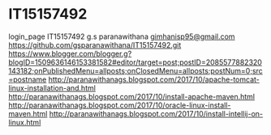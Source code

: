 # IT15157492
login_page
<AssignmentSubmission>
	<RegistrationNumber>IT15157492</RegistrationNumber>
	<Name>g.s paranawithana</Name>
	<Email>gimhanisp95@gmail.com</Email>
	<GitHubURL>https://github.com/gsparanawithana/IT15157492.git</GitHubURL>
	<BlogPostURL>
https://www.blogger.com/blogger.g?blogID=1509636146153381582#editor/target=post;postID=2085577882320143182;onPublishedMenu=allposts;onClosedMenu=allposts;postNum=0;src=postname
http://paranawithanags.blogspot.com/2017/10/apache-tomcat-linux-installation-and.html
http://paranawithanags.blogspot.com/2017/10/install-apache-maven.html
http://paranawithanags.blogspot.com/2017/10/oracle-linux-install-maven.html
http://paranawithanags.blogspot.com/2017/10/install-intellij-on-linux.html
</BlogPostURL>
</AssignmentSubmission>
